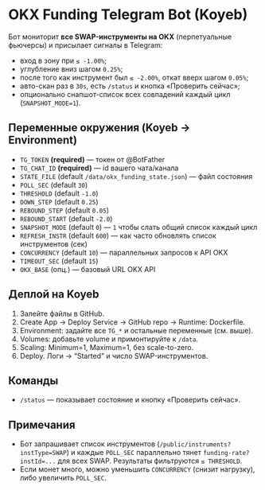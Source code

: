 # OKX Funding Telegram Bot (Koyeb)

Бот мониторит **все SWAP-инструменты на OKX** (перпетуальные фьючерсы) и
присылает сигналы в Telegram:
- вход в зону при `≤ -1.00%`;
- углубление вниз шагом `0.25%`;
- после того как инструмент был `≤ -2.00%`, откат вверх шагом `0.05%`;
- авто-скан раз в `30s`, есть `/status` и кнопка «Проверить сейчас»;
- опционально снапшот-список всех совпадений каждый цикл (`SNAPSHOT_MODE=1`).

## Переменные окружения (Koyeb → Environment)
- `TG_TOKEN` **(required)** — токен от @BotFather
- `TG_CHAT_ID` **(required)** — id вашего чата/канала
- `STATE_FILE` (default `/data/okx_funding_state.json`) — файл состояния
- `POLL_SEC` (default `30`)
- `THRESHOLD` (default `-1.0`)
- `DOWN_STEP` (default `0.25`)
- `REBOUND_STEP` (default `0.05`)
- `REBOUND_START` (default `-2.0`)
- `SNAPSHOT_MODE` (default `0`) — `1` чтобы слать общий список каждый цикл
- `REFRESH_INSTR` (default `600`) — как часто обновлять список инструментов (сек)
- `CONCURRENCY` (default `10`) — параллельных запросов к API OKX
- `TIMEOUT_SEC` (default `15`)
- `OKX_BASE` (опц.) — базовый URL OKX API

## Деплой на Koyeb
1. Залейте файлы в GitHub.
2. Create App → Deploy Service → GitHub repo → Runtime: Dockerfile.
3. Environment: задайте все `TG_*` и остальные переменные (см. выше).
4. Volumes: добавьте volume и примонтируйте к `/data`.
5. Scaling: Minimum=1, Maximum=1, без scale-to-zero.
6. Deploy. Логи → “Started” и число SWAP-инструментов.

## Команды
- `/status` — показывает состояние и кнопку «Проверить сейчас».

## Примечания
- Бот запрашивает список инструментов (`/public/instruments?instType=SWAP`) и каждые `POLL_SEC`
  параллельно тянет `funding-rate?instId=...` для всех SWAP. Результаты фильтруются `≤ THRESHOLD`.
- Если монет много, можно уменьшить `CONCURRENCY` (снизит нагрузку), либо увеличить `POLL_SEC`.
